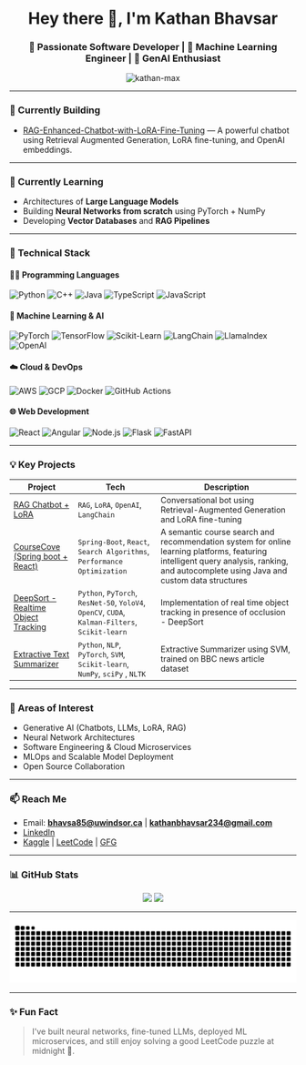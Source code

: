 <h1 align="center">Hey there 👋, I'm Kathan Bhavsar</h1>
<h3 align="center">🚀 Passionate Software Developer | 🧠 Machine Learning Engineer | 🤖 GenAI Enthusiast</h3>
<p align="center">
  <img src="https://komarev.com/ghpvc/?username=kathan-max&label=Profile%20views&color=0e75b6&style=flat" alt="kathan-max" />
</p>

---

### 🔭 Currently Building
- [RAG-Enhanced-Chatbot-with-LoRA-Fine-Tuning](https://github.com/Kathan-max/RAG-Enhanced-Chatbot-with-LoRA-Fine-Tuning) — A powerful chatbot using Retrieval Augmented Generation, LoRA fine-tuning, and OpenAI embeddings.

---

### 🌱 Currently Learning
- Architectures of **Large Language Models**
- Building **Neural Networks from scratch** using PyTorch + NumPy
- Developing **Vector Databases** and **RAG Pipelines**

---

### 📌 Technical Stack

#### 🧑‍💻 Programming Languages
![Python](https://img.shields.io/badge/-Python-black?style=flat-square&logo=python)
![C++](https://img.shields.io/badge/-C++-00599C?style=flat-square&logo=c%2B%2B)
![Java](https://img.shields.io/badge/-Java-007396?style=flat-square&logo=java)
![TypeScript](https://img.shields.io/badge/-TypeScript-3178C6?style=flat-square&logo=typescript)
![JavaScript](https://img.shields.io/badge/-JavaScript-F7DF1E?style=flat-square&logo=javascript)

#### 🧠 Machine Learning & AI
![PyTorch](https://img.shields.io/badge/-PyTorch-EE4C2C?style=flat-square&logo=pytorch)
![TensorFlow](https://img.shields.io/badge/-TensorFlow-FF6F00?style=flat-square&logo=tensorflow)
![Scikit-Learn](https://img.shields.io/badge/-Scikit--Learn-F7931E?style=flat-square&logo=scikit-learn)
![LangChain](https://img.shields.io/badge/-LangChain-black?style=flat-square)
![LlamaIndex](https://img.shields.io/badge/-LlamaIndex-blueviolet?style=flat-square)
![OpenAI](https://img.shields.io/badge/-OpenAI-black?style=flat-square&logo=openai)

#### ☁️ Cloud & DevOps
![AWS](https://img.shields.io/badge/-AWS-232F3E?style=flat-square&logo=amazon-aws)
![GCP](https://img.shields.io/badge/-GCP-4285F4?style=flat-square&logo=google-cloud)
![Docker](https://img.shields.io/badge/-Docker-2496ED?style=flat-square&logo=docker)
![GitHub Actions](https://img.shields.io/badge/-GitHub%20Actions-black?style=flat-square&logo=github-actions)

#### 🌐 Web Development
![React](https://img.shields.io/badge/-React-61DAFB?style=flat-square&logo=react)
![Angular](https://img.shields.io/badge/-Angular-DD0031?style=flat-square&logo=angular)
![Node.js](https://img.shields.io/badge/-Node.js-339933?style=flat-square&logo=node.js)
![Flask](https://img.shields.io/badge/-Flask-black?style=flat-square&logo=flask)
![FastAPI](https://img.shields.io/badge/-FastAPI-009688?style=flat-square&logo=fastapi)

---

### 💡 Key Projects
| Project | Tech | Description |
|--------|------|-------------|
| [RAG Chatbot + LoRA](https://github.com/Kathan-max/RAG-Enhanced-Chatbot-with-LoRA-Fine-Tuning) | `RAG`, `LoRA`, `OpenAI`, `LangChain` | Conversational bot using Retrieval-Augmented Generation and LoRA fine-tuning |
| [CourseCove (Spring boot + React)](https://github.com/Kathan-max/CourseCove.git) | `Spring-Boot`, `React`, `Search Algorithms`, `Performance Optimization`| A semantic course search and recommendation system for online learning platforms, featuring intelligent query analysis, ranking, and autocomplete using Java and custom data structures |
| [DeepSort - Realtime Object Tracking](https://github.com/Kathan-max/CSE-541-Computer-Vision-2023-Pixel-Pioneers) | `Python`, `PyTorch`, `ResNet-50`, `YoloV4`, `OpenCV`, `CUDA`,  `Kalman-Filters`, `Scikit-learn`  |Implementation of real time object tracking in presence of occlusion - DeepSort |
| [Extractive Text Summarizer](https://github.com/Kathan-max/CSE523-Machine-Learning-2022-Precision-Precis) | `Python`, `NLP`, `PyTorch`, `SVM`, `Scikit-learn`, `NumPy`, `sciPy` , `NLTK` | Extractive Summarizer using SVM, trained on BBC news article dataset |

---

### 🎯 Areas of Interest
- Generative AI (Chatbots, LLMs, LoRA, RAG)
- Neural Network Architectures
- Software Engineering & Cloud Microservices
- MLOps and Scalable Model Deployment
- Open Source Collaboration

---

### 📫 Reach Me
- Email: **bhavsa85@uwindsor.ca** | **kathanbhavsar234@gmail.com**
- [LinkedIn](https://linkedin.com/in/kathan-bhavsar-31b058235)
- [Kaggle](https://www.kaggle.com/kathanbhavsar944) | [LeetCode](https://leetcode.com/kathan_1605) | [GFG](https://auth.geeksforgeeks.org/user/kathanbhavsar234/)

---

### 📊 GitHub Stats
<p align="center">
  <img src="https://github-readme-stats.vercel.app/api?username=kathan-max&show_icons=true&theme=radical" height="150"/>
  <img src="https://github-readme-stats.vercel.app/api/top-langs/?username=kathan-max&layout=compact&theme=radical" height="150"/>
</p>

---

<p align="center">
  <img src="https://raw.githubusercontent.com/kathan-max/kathan-max/output/github-contribution-grid-snake.svg" alt="Snake animation" />
</p>

---

### ✨ Fun Fact
> I've built neural networks, fine-tuned LLMs, deployed ML microservices, and still enjoy solving a good LeetCode puzzle at midnight 🧩.
